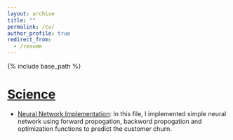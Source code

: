 ```yaml
---
layout: archive
title: ""
permalink: /cv/
author_profile: true
redirect_from:
  - /resume
---
```


{% include base_path %}


# <ins>Science</ins>
 - [Neural Network Implementation](https://github.com/archd3sai/Statistical-Methods/blob/master/NN%20Implementation.ipynb): In this file, I implemented simple neural network using forward propogation, backword propogation and optimization functions to predict the customer churn.
